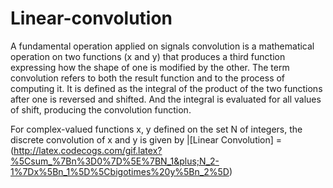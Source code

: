# Linear-convolution
A fundamental operation applied on signals
convolution is a mathematical operation on two functions (x and y) that produces a third function expressing how the shape of one is modified by the other. The term convolution refers to both the result function and to the process of computing it.
It is defined as the integral of the product of the two functions after one is reversed and shifted. And the integral is evaluated for all values of shift, producing the convolution function.

For complex-valued functions x, y defined on the set N of integers, the discrete convolution of x and y is given by
|[Linear Convolution] = (http://latex.codecogs.com/gif.latex?%5Csum_%7Bn%3D0%7D%5E%7BN_1&plus;N_2-1%7Dx%5Bn_1%5D%5Cbigotimes%20y%5Bn_2%5D)
